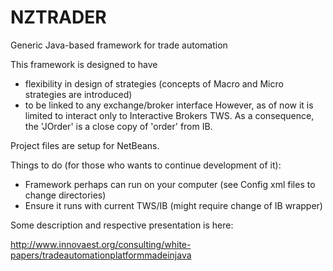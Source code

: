 # NZTRADER
Generic Java-based framework for trade automation

This framework is designed to have 
- flexibility in design of strategies (concepts of Macro and Micro strategies are introduced)
- to be linked to any exchange/broker interface
However, as of now it is limited to interact only to Interactive Brokers TWS. 
As a consequence, the 'JOrder' is a close copy of 'order' from IB.

Project files are setup for NetBeans.

Things to do (for those who wants to continue development of it):
- Framework perhaps can run on your computer (see Config xml files to change directories)
- Ensure it runs with current TWS/IB (might require change of IB wrapper)

Some description and respective presentation is here:

http://www.innovaest.org/consulting/white-papers/tradeautomationplatformmadeinjava
